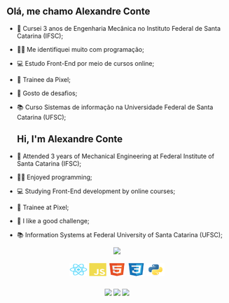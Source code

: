   ## Olá, me chamo Alexandre Conte
  
- 🎃 Cursei 3 anos de Engenharia Mecânica no Instituto Federal de Santa Catarina (IFSC);
- 🧑‍💻 Me identifiquei muito com programação;
- 💻 Estudo Front-End por meio de cursos online;
- 🏢 Trainee da Pixel;
- 🎯 Gosto de desafios;
- 📚 Curso Sistemas de informação na Universidade Federal de Santa Catarina (UFSC);

  ## Hi, I'm Alexandre Conte
  
- 🎃 Attended 3 years of Mechanical Engineering at Federal Institute of Santa Catarina (IFSC);
- 🧑‍💻 Enjoyed programming;
- 💻 Studying Front-End development by online courses;
- 🏢 Trainee at Pixel;
- 🎯 I like a good challenge;
- 📚 Information Systems at Federal University of Santa Catarina (UFSC);

<div align="center">
  <a href="https://github.com/AlexandreContee"></a>
  <img height="160em" src="https://github-readme-stats.vercel.app/api/top-langs/?username=AlexandreContee&layout=compact&langs_count=7&theme=dracula">
</div>

<div style="display: inline_block;" align="center"><br>
  <img align="center" height="30" width="40" src="https://raw.githubusercontent.com/devicons/devicon/master/icons/react/react-original.svg">
  <img align="center" height="30" width="40" src="https://raw.githubusercontent.com/devicons/devicon/master/icons/javascript/javascript-plain.svg">
  <img align="center" height="30" width="40" src="https://raw.githubusercontent.com/devicons/devicon/master/icons/html5/html5-original.svg">
  <img align="center" height="30" width="40" src="https://raw.githubusercontent.com/devicons/devicon/master/icons/css3/css3-original.svg">
  <img align="center" height="30" width="40" src="https://raw.githubusercontent.com/devicons/devicon/master/icons/python/python-original.svg">
</div>

  ##

<div align="center"> 
  <a href = "mailto:alexandre.conte10@gmail.com"><img src="https://img.shields.io/badge/Gmail-D14836?style=for-the-badge&logo=gmail&logoColor=white" target="_blank"></a>
  <a href="https://www.linkedin.com/in/alexandreconteprog/" target="_blank"><img src="https://img.shields.io/badge/LinkedIn-0077B5?style=for-the-badge&logo=linkedin&logoColor=white" target="_blank"></a> 
  <a href="https://www.instagram.com/alexandrecontee/" target="_blank"><img src="https://img.shields.io/badge/Instagram-E4405F?style=for-the-badge&logo=instagram&logoColor=white" target="_blank"></a>
</div>
